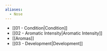 ```yaml
---
aliases:
  - Nose
---
```

- [[01 - Condition|Condition]]
- [[02 - Aromatic Intensity|Aromatic Intensity]]
- [[Aromas]]
- [[03 - Development|Development]]